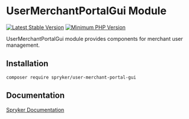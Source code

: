 # UserMerchantPortalGui Module
[![Latest Stable Version](https://poser.pugx.org/spryker/user-merchant-portal-gui/v/stable.svg)](https://packagist.org/packages/spryker/user-merchant-portal-gui)
[![Minimum PHP Version](https://img.shields.io/badge/php-%3E%3D%208.1-8892BF.svg)](https://php.net/)

UserMerchantPortalGui module provides components for merchant user management.

## Installation

```
composer require spryker/user-merchant-portal-gui
```

## Documentation

[Spryker Documentation](https://docs.spryker.com)
